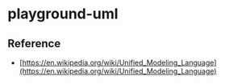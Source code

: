 # playground-uml

## Reference

- [https://en.wikipedia.org/wiki/Unified_Modeling_Language](https://en.wikipedia.org/wiki/Unified_Modeling_Language)
